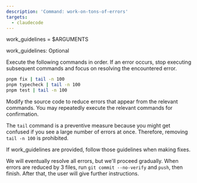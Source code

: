 ```yaml
---
description: 'Command: work-on-tons-of-errors'
targets:
  - claudecode
---
```


work_guidelines = $ARGUMENTS

work_guidelines: Optional

Execute the following commands in order. If an error occurs, stop executing subsequent commands and focus on resolving the encountered error.

```bash
pnpm fix | tail -n 100
pnpm typecheck | tail -n 100
pnpm test | tail -n 100
```

Modify the source code to reduce errors that appear from the relevant commands. You may repeatedly execute the relevant commands for confirmation.

The `tail` command is a preventive measure because you might get confused if you see a large number of errors at once. Therefore, removing `tail -n 100` is prohibited.

If work_guidelines are provided, follow those guidelines when making fixes.

We will eventually resolve all errors, but we'll proceed gradually. When errors are reduced by 3 files, run `git commit --no-verify` and `push`, then finish. After that, the user will give further instructions.